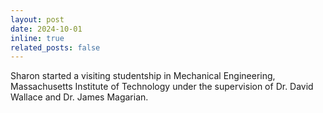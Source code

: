 ```yaml
---
layout: post
date: 2024-10-01
inline: true
related_posts: false
---
```


Sharon started a visiting studentship in Mechanical Engineering, Massachusetts Institute of Technology under the supervision of Dr. David Wallace and Dr. James Magarian.
